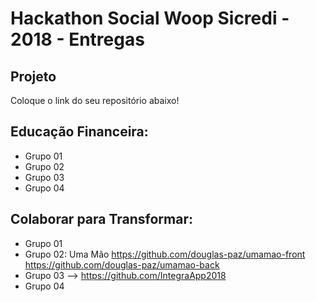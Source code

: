 # Hackathon Social Woop Sicredi - 2018 - Entregas

## Projeto

Coloque o link do seu repositório abaixo!

## Educação Financeira:

- Grupo 01
- Grupo 02
- Grupo 03
- Grupo 04


## Colaborar para Transformar:

- Grupo 01
- Grupo 02: Uma Mão
    https://github.com/douglas-paz/umamao-front
    https://github.com/douglas-paz/umamao-back
- Grupo 03 --> https://github.com/IntegraApp2018
- Grupo 04
